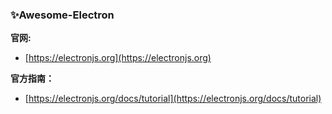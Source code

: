 ### ✨Awesome-Electron

**官网:**

* [https://electronjs.org](https://electronjs.org)

**官方指南：**

* [https://electronjs.org/docs/tutorial](https://electronjs.org/docs/tutorial)



